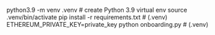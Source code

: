 python3.9 -m venv .venv # create Python 3.9 virtual env
source .venv/bin/activate
pip install -r requirements.txt # (.venv)
ETHEREUM_PRIVATE_KEY=private_key python onboarding.py # (.venv)